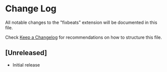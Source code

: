 # Change Log

All notable changes to the "fixbeats" extension will be documented in this file.

Check [Keep a Changelog](http://keepachangelog.com/) for recommendations on how to structure this file.

## [Unreleased]

- Initial release